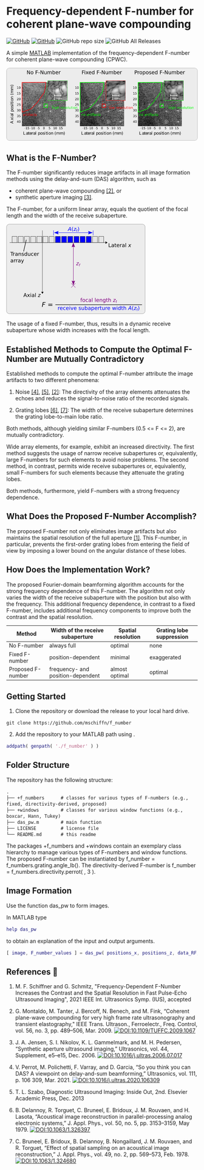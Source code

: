 # Frequency-dependent F-number for coherent plane-wave compounding

[![GitHub](license-image)](license-url)
[![GitHub](downloads-image)](downloads-url)
![GitHub repo size](https://img.shields.io/github/repo-size/mschiffn/f_number)
![GitHub All Releases](https://img.shields.io/github/downloads/mschiffn/f_number/total)

[license-image]: https://img.shields.io/github/license/mschiffn/f_number
[license-url]: https://github.com/mschiffn/f_number/COPYING
[downloads-image]: https://img.shields.io/github/downloads/mschiffn/f_number/total
[downloads-url]: https://npmjs.org/package/ieee754

A simple [MATLAB](mathworks-url) implementation of
the frequency-dependent F-number for
coherent plane-wave compounding (CPWC).

![CIRS040](./figures/f_number_effect.png)

[mathworks-url]: https://mathworks.com/products/matlab.html

## What is the F-Number?

The F-number significantly reduces
image artifacts in
all image formation methods using
the delay-and-sum (DAS) algorithm, such as

- coherent plane-wave compounding [[2]](#article:MontaldoITUFFC2009), or
- synthetic aperture imaging [[3]](#article:JensenUlt2006).

The F-number, for a uniform linear array, equals
the quotient of
the focal length and
the width of
the receive subaperture.

![F-number](./figures/f_number_definition.png)

The usage of
a fixed F-number, thus, results in
a dynamic receive subaperture whose
width increases with
the focal length.

## Established Methods to Compute the Optimal F-Number are Mutually Contradictory

Established methods to compute
the optimal F-number attribute
the image artifacts to
two different phenomena:

1. Noise [[4]](#article:PerrotUlt2021), [[5]](#book:Szabo2013), [[2]](#article:MontaldoITUFFC2009):
The directivity of
the array elements attenuates
the echoes and reduces
the signal-to-noise ratio of
the recorded signals.

2. Grating lobes [[6]](#article:DelannoyJAP1979), [[7]](#article:BruneelJAP1978):
The width of
the receive subaperture determines
the grating lobe-to-main lobe ratio.

Both methods, although yielding
similar F-numbers (0.5 <= F <= 2), are
mutually contradictory.

Wide array elements, for example, exhibit
an increased directivity.
The first method suggests
the usage of
narrow receive subapertures or, equivalently,
large F-numbers for
such elements to avoid
noise problems.
The second method, in contrast, permits
wide receive subapertures or, equivalently,
small F-numbers for
such elements because they attenuate
the grating lobes.

Both methods, furthermore, yield
F-numbers with
a strong frequency dependence.

## What Does the Proposed F-Number Accomplish?

The proposed F-number not only eliminates
image artifacts but also maintains
the spatial resolution of
the full aperture [[1]](#proc:SchiffnerIUS2021).
This F-number, in particular, prevents
the first-order grating lobes from entering
the field of
view by imposing
a lower bound on
the angular distance of
these lobes.

## How Does the Implementation Work?

The proposed Fourier-domain beamforming algorithm accounts for
the strong frequency dependence of
this F-number.
The algorithm not only varies
the width of
the receive subaperture with
the position but also with
the frequency.
This additional frequency dependence, in contrast to
a fixed F-number, includes
additional frequency components to improve both
the contrast and
the spatial resolution.

| Method            | Width of the receive subaperture  | Spatial resolution | Grating lobe suppression |
| ----------------- | --------------------------------- | ------------------ | ------------------------ |
| No F-number       | always full                       | optimal            | none                     |
| Fixed F-number    | position-dependent                | minimal            | exaggerated              |
| Proposed F-number | frequency- and position-dependent | almost optimal     | optimal                  |

## Getting Started

1. Clone the repository or download the release to your local hard drive.

```
git clone https://github.com/mschiffn/f_number
```

2. Add the repository to your MATLAB path using .

```matlab
addpath( genpath( './f_number' ) )
```

## Folder Structure

The repository has the following structure:

    .
    ├── +f_numbers      # classes for various types of F-numbers (e.g., fixed, directivity-derived, proposed)
    ├── +windows        # classes for various window functions (e.g., boxcar, Hann, Tukey)
    ├── das_pw.m        # main function
    ├── LICENSE         # license file
    └── README.md       # this readme

The packages +f_numbers and +windows contain an exemplary class hierarchy to manage various types of F-numbers and window functions.
The proposed F-number can be instantiated by f_number = f_numbers.grating.angle_lb().
The directivity-derived F-number is f_number = f_numbers.directivity.perrot( , 3 ).

## Image Formation

Use the function das_pw to form images.

In MATLAB type
```matlab
help das_pw
```

to obtain an explanation of the input and output arguments.


```matlab
[ image, F_number_values ] = das_pw( positions_x, positions_z, data_RF, f_s, e_theta, element_width, element_pitch, ( 1 - N_elements ) / 2, [ f_lb, f_ub ], c_ref, N_samples_shift, window, F_number);
```

## References :notebook:

1. <a name="proc:SchiffnerIUS2021"></a>
M. F. Schiffner and G. Schmitz, "Frequency-Dependent F-Number Increases the Contrast and the Spatial Resolution in Fast Pulse-Echo Ultrasound Imaging", 2021 IEEE Int. Ultrasonics Symp. (IUS), accepted

2. <a name="article:MontaldoITUFFC2009"></a>
G. Montaldo, M. Tanter, J. Bercoff, N. Benech, and M. Fink,
“Coherent plane-wave compounding for very high frame rate ultrasonography and transient elastography,"
IEEE Trans. Ultrason., Ferroelectr., Freq. Control, vol. 56, no. 3, pp. 489–506, Mar. 2009.
[![DOI:10.1109/TUFFC.2009.1067](https://img.shields.io/badge/DOI-10.1109%2FTUFFC.2009.1067-blue)](http://dx.doi.org/10.1109/TUFFC.2009.1067)

3. <a name="article:JensenUlt2006"></a>
J. A. Jensen, S. I. Nikolov, K. L. Gammelmark, and M. H. Pedersen,
“Synthetic aperture ultrasound imaging,” Ultrasonics, vol. 44, Supplement, e5–e15, Dec. 2006.
[![DOI:10.1016/j.ultras.2006.07.017](https://img.shields.io/badge/DOI-10.1016%2Fj.ultras.2006.07.017-blue)](http://dx.doi.org/10.1016/j.ultras.2006.07.017)

4. <a name="article:PerrotUlt2021"></a>
V. Perrot, M. Polichetti, F. Varray, and D. Garcia,
“So you think you can DAS? A viewpoint on delay-and-sum beamforming,”
Ultrasonics, vol. 111, p. 106 309, Mar. 2021.
[![DOI:10.1016/j.ultras.2020.106309](https://img.shields.io/badge/DOI-10.1016%2Fj.ultras.2020.106309-blue)](http://dx.doi.org/10.1016/j.ultras.2020.106309)

5. <a name="book:Szabo2013"></a>
T. L. Szabo, Diagnostic Ultrasound Imaging: Inside Out, 2nd. Elsevier Academic Press, Dec. 2013

6. <a name="article:DelannoyJAP1979"></a>
B. Delannoy, R. Torguet, C. Bruneel, E. Bridoux, J. M. Rouvaen, and H. Lasota,
“Acoustical image reconstruction in parallel-processing analog electronic systems,”
J. Appl. Phys., vol. 50, no. 5, pp. 3153–3159, May 1979.
[![DOI:10.1063/1.326397](https://img.shields.io/badge/DOI-10.1063%2F1.326397-blue)](http://dx.doi.org/10.1063/1.326397)

7. <a name="article:BruneelJAP1978"></a>
C. Bruneel, E. Bridoux, B. Delannoy, B. Nongaillard, J. M. Rouvaen, and R. Torguet,
“Effect of spatial sampling on an acoustical image reconstruction,”
J. Appl. Phys., vol. 49, no. 2, pp. 569–573, Feb. 1978.
[![DOI:10.1063/1.324680](https://img.shields.io/badge/DOI-10.1063%2F1.324680-blue)](http://dx.doi.org/10.1063/1.324680)
